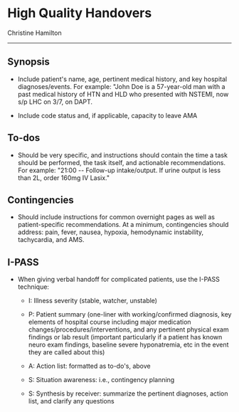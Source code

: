# High Quality Handovers

Christine Hamilton

---

## Synopsis
- Include patient's name, age, pertinent medical history, and key
    hospital diagnoses/events. For example: "John Doe is a 57-year-old
    man with a past medical history of HTN and HLD who presented with
    NSTEMI, now s/p LHC on 3/7, on DAPT.

- Include code status and, if applicable, capacity to leave AMA

## To-dos

- Should be very specific, and instructions should contain the time a
    task should be performed, the task itself, and actionable
    recommendations. For example: "21:00 -- Follow-up intake/output. If
    urine output is less than 2L, order 160mg IV Lasix."

## Contingencies

- Should include instructions for common overnight pages as well as
    patient-specific recommendations. At a minimum, contingencies should
    address: pain, fever, nausea, hypoxia, hemodynamic instability,
    tachycardia, and AMS.

 ## I-PASS   
 - When giving verbal handoff for complicated patients, use the I-PASS
    technique:

    - I: Illness severity (stable, watcher, unstable)
  
    - P: Patient summary (one-liner with working/confirmed diagnosis, key
      elements of hospital course including major medication
      changes/procedures/interventions, and any pertinent physical exam
      findings or lab result (important particularly if a patient has
      known neuro exam findings, baseline severe hyponatremia, etc in the
      event they are called about this)
  
    - A: Action list: formatted as to-do's, above
  
    - S: Situation awareness: i.e., contingency planning
  
    - S: Synthesis by receiver: summarize the pertinent diagnoses, action
      list, and clarify any questions
